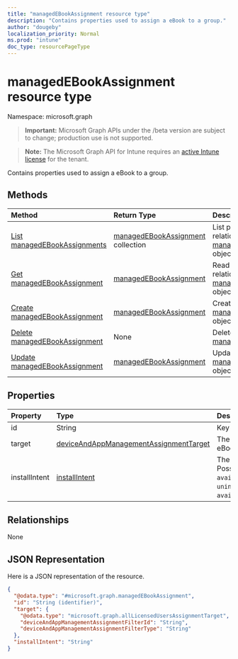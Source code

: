```yaml
---
title: "managedEBookAssignment resource type"
description: "Contains properties used to assign a eBook to a group."
author: "dougeby"
localization_priority: Normal
ms.prod: "intune"
doc_type: resourcePageType
---
```


# managedEBookAssignment resource type

Namespace: microsoft.graph

> **Important:** Microsoft Graph APIs under the /beta version are subject to change; production use is not supported.

> **Note:** The Microsoft Graph API for Intune requires an [active Intune license](https://go.microsoft.com/fwlink/?linkid=839381) for the tenant.

Contains properties used to assign a eBook to a group.

## Methods
|Method|Return Type|Description|
|:---|:---|:---|
|[List managedEBookAssignments](../api/intune-books-managedebookassignment-list.md)|[managedEBookAssignment](../resources/intune-books-managedebookassignment.md) collection|List properties and relationships of the [managedEBookAssignment](../resources/intune-books-managedebookassignment.md) objects.|
|[Get managedEBookAssignment](../api/intune-books-managedebookassignment-get.md)|[managedEBookAssignment](../resources/intune-books-managedebookassignment.md)|Read properties and relationships of the [managedEBookAssignment](../resources/intune-books-managedebookassignment.md) object.|
|[Create managedEBookAssignment](../api/intune-books-managedebookassignment-create.md)|[managedEBookAssignment](../resources/intune-books-managedebookassignment.md)|Create a new [managedEBookAssignment](../resources/intune-books-managedebookassignment.md) object.|
|[Delete managedEBookAssignment](../api/intune-books-managedebookassignment-delete.md)|None|Deletes a [managedEBookAssignment](../resources/intune-books-managedebookassignment.md).|
|[Update managedEBookAssignment](../api/intune-books-managedebookassignment-update.md)|[managedEBookAssignment](../resources/intune-books-managedebookassignment.md)|Update the properties of a [managedEBookAssignment](../resources/intune-books-managedebookassignment.md) object.|

## Properties
|Property|Type|Description|
|:---|:---|:---|
|id|String|Key of the entity.|
|target|[deviceAndAppManagementAssignmentTarget](../resources/intune-shared-deviceandappmanagementassignmenttarget.md)|The assignment target for eBook.|
|installIntent|[installIntent](../resources/intune-shared-installintent.md)|The install intent for eBook. Possible values are: `available`, `required`, `uninstall`, `availableWithoutEnrollment`.|

## Relationships
None

## JSON Representation
Here is a JSON representation of the resource.
<!-- {
  "blockType": "resource",
  "keyProperty": "id",
  "@odata.type": "microsoft.graph.managedEBookAssignment"
}
-->
``` json
{
  "@odata.type": "#microsoft.graph.managedEBookAssignment",
  "id": "String (identifier)",
  "target": {
    "@odata.type": "microsoft.graph.allLicensedUsersAssignmentTarget",
    "deviceAndAppManagementAssignmentFilterId": "String",
    "deviceAndAppManagementAssignmentFilterType": "String"
  },
  "installIntent": "String"
}
```




